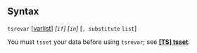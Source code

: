 ## Syntax

`tsrevar`
\[[varlist](http://www.stata.com/help.cgi?varlist)\]
_\[`if`\] \[`in`\]_ \[`, substitute`
`list`\]

You must `tsset` your data before using `tsrevar`; see
[<strong>[TS] tsset</strong>](http://www.stata.com/help.cgi?tsset).
